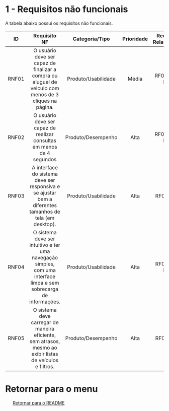 # 1 - Requisitos não funcionais 

<p>A tabela abaixo possui os requisitos não funcionais. </p>

| ID   |      Requisito NF     | Categoria/Tipo | Prioridade | Requisitos Relacionados |
| :--: | :-----------------------------: |:-------------: | :--------: | :-----------------: |
| RNF01 |  O usuário deve ser capaz de finalizar a compra ou aluguel de veiculo com menos de 3 cliques na página. |Produto/Usabilidade|Média|RF04, RF05, RF06  |
| RNF02 |  O usuário deve ser capaz de realizar consultas em menos de 4 segundos   |  Produto/Desempenho    |    Alta   |    RF04, RF05, RF06   |
| RNF03 | A interface do sistema deve ser responsiva e se ajustar bem a diferentes tamanhos de tela (em desktop).|Produto/Usabilidade  |   Alta |  RF01, RF04   |
| RNF04 |O sistema deve ser intuitivo e ter uma navegação simples, com uma interface limpa e sem sobrecarga de informações.|Produto/Usabilidade|Alta|RF01,RF04, RF05| 
| RNF05 | O sistema deve carregar de maneira eficiente, sem atrasos, mesmo ao exibir listas de veículos e filtros. |Produto/Desempenho|Alta|RF04, RF05 |

# Retornar para o menu

<ul>
  <p><a href="../README.md">Retornar para o README</p>
</ul>
